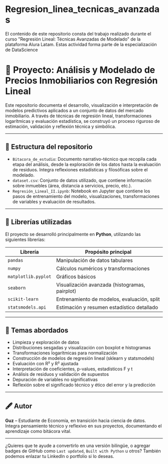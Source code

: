 # Regresion_linea_tecnicas_avanzadas
El contenido de este repositorio consta del trabajo realizado durante el curso "Regresión Lineal: Técnicas Avanzadas de Modelado" de la plataforma Alura Latam. Estas actividad forma parte de la especialización de DataScience


# 📘 Proyecto: Análisis y Modelado de Precios Inmobiliarios con Regresión Lineal

Este repositorio documenta el desarrollo, visualización e interpretación de modelos predictivos aplicados a un conjunto de datos del mercado inmobiliario. A través de técnicas de regresión lineal, transformaciones logarítmicas y evaluación estadística, se construyó un proceso riguroso de estimación, validación y reflexión técnica y simbólica.

---

## 📂 Estructura del repositorio

- `Bitacora_de_estudio`: Documento narrativo-técnico que recopila cada etapa del análisis, desde la exploración de los datos hasta la evaluación de residuos. Integra reflexiones estadísticas y filosóficas sobre el modelado.
- `dataset.csv`: Conjunto de datos utilizado, que contiene información sobre inmuebles (área, distancia a servicios, precio, etc.).
- `Regresión_Lineal_II.ipynb`: Notebook en Jupyter que contiene los pasos de entrenamiento del modelo, visualizaciones, transformaciones de variables y evaluación de resultados.

---

## 🧪 Librerías utilizadas

El proyecto se desarrolló principalmente en **Python**, utilizando las siguientes librerías:

| Librería            | Propósito principal                         |
|---------------------|---------------------------------------------|
| `pandas`            | Manipulación de datos tabulares             |
| `numpy`             | Cálculos numéricos y transformaciones       |
| `matplotlib.pyplot` | Gráficos básicos                            |
| `seaborn`           | Visualización avanzada (histogramas, pairplot) |
| `scikit-learn`      | Entrenamiento de modelos, evaluación, split |
| `statsmodels.api`   | Estimación y resumen estadístico detallado  |

---

## 📌 Temas abordados

- Limpieza y exploración de datos
- Distribuciones sesgadas y visualización con boxplot e histogramas
- Transformaciones logarítmicas para normalización
- Construcción de modelos de regresión lineal (sklearn y statsmodels)
- Evaluación con R² y R² ajustada
- Interpretación de coeficientes, p-values, estadísticos F y t
- Análisis de residuos y validación de supuestos
- Depuración de variables no significativas
- Reflexión sobre el significado técnico y ético del error y la predicción

---

## 🖋️ Autor

**Guz** – Estudiante de Economía, en transición hacia ciencia de datos.  
Integra pensamiento técnico y reflexivo en sus proyectos, documentando el aprendizaje como bitácora vital.

---

¿Quieres que te ayude a convertirlo en una versión bilingüe, o agregar badges de GitHub como `Last updated`, `Built with Python` u otros? También podemos enlazar tu LinkedIn o portfolio si lo deseas.
